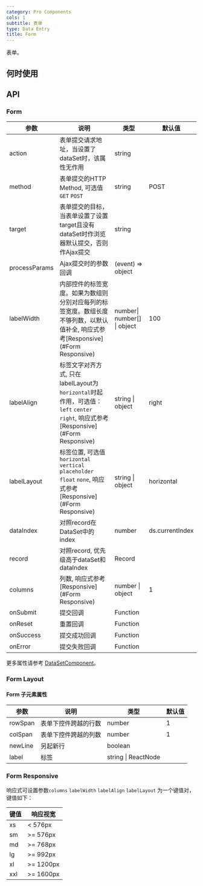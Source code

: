 ```yaml
---
category: Pro Components
cols: 1
subtitle: 表单
type: Data Entry
title: Form
---
```


表单。

## 何时使用



## API

### Form

| 参数      | 说明                                     | 类型        |默认值 |
|-----------|------------------------------------------|------------|--------|
| action | 表单提交请求地址，当设置了dataSet时，该属性无作用 | string    |     |
| method | 表单提交的HTTP Method, 可选值 `GET` `POST` | string  | POST |
| target | 表单提交的目标，当表单设置了设置target且没有dataSet时作浏览器默认提交，否则作Ajax提交 | string |   |
| processParams | Ajax提交时的参数回调 | (event) => object |   |
| labelWidth | 内部控件的标签宽度。如果为数组则分别对应每列的标签宽度。数组长度不够列数，以默认值补全, 响应式参考[Responsive](#Form Responsive) | number\| number[] \| object | 100 |
| labelAlign | 标签文字对齐方式, 只在labelLayout为`horizontal`时起作用，可选值： `left` `center` `right`, 响应式参考[Responsive](#Form Responsive) | string \| object |  right  |
| labelLayout | 标签位置, 可选值 `horizontal` `vertical` `placeholder` `float` `none`, 响应式参考[Responsive](#Form Responsive) | string \| object |  horizontal |
| dataIndex | 对照record在DataSet中的index | number | ds.currentIndex |
| record | 对照record, 优先级高于dataSet和dataIndex | Record |  |
| columns | 列数, 响应式参考[Responsive](#Form Responsive) | number \| object |  1 |
| onSubmit | 提交回调 | Function  |  |
| onReset | 重置回调 | Function  |  |
| onSuccess | 提交成功回调 | Function  |  |
| onError | 提交失败回调 | Function  |  |

更多属性请参考 [DataSetComponent](/components-pro/core/#DataSetComponent)。

### Form Layout

#### Form 子元素属性

| 参数      | 说明                                     | 类型        |默认值 |
|-----------|------------------------------------------|------------|--------|
| rowSpan | 表单下控件跨越的行数 | number    |  1   |
| colSpan | 表单下控件跨越的列数 | number    |  1   |
| newLine | 另起新行 | boolean    |     |
| label | 标签 | string \| ReactNode    |     |

### Form Responsive

响应式可设置参数`columns` `labelWidth` `labelAlign` `labelLayout` 为一个键值对，键值如下：

| 键值      | 响应视宽                                     |
|-----------|------------------------------------------|
| xs  |  < 576px | 
| sm  | >= 576px |
| md  | >= 768px |
| lg  | >= 992px | 
| xl  | >= 1200px | 
| xxl | >= 1600px | 
